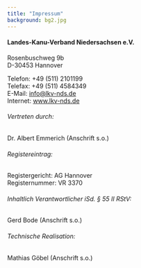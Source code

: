 ```yaml
---
title: "Impressum"
background: bg2.jpg
---
```


#### Landes-Kanu-Verband Niedersachsen e.V.
Rosenbuschweg 9b  
D-30453 Hannover


Telefon: +49 (511) 2101199  
Telefax: +49 (511) 4584349  
E-Mail: info@lkv-nds.de  
Internet: www.lkv-nds.de

###### Vertreten durch:  
Dr. Albert Emmerich (Anschrift s.o.)
###### Registereintrag:
Registergericht: AG Hannover  
Registernummer: VR 3370
###### Inhaltlich Verantwortlicher iSd. § 55 II RStV:    
Gerd Bode (Anschrift s.o.)
###### Technische Realisation:
Mathias Göbel (Anschrift s.o.)




